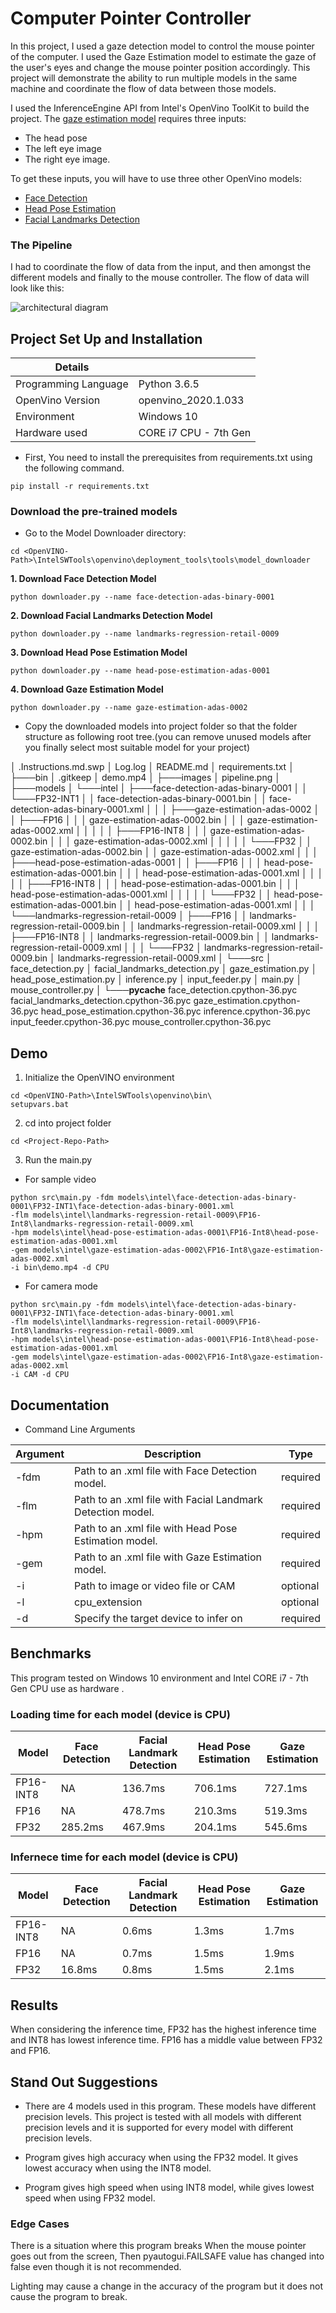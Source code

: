 # Computer Pointer Controller

In this project, I used a gaze detection model to control the mouse pointer of the computer. I used the Gaze Estimation model to estimate the gaze of the user's eyes and change the mouse pointer position accordingly. This project will demonstrate the ability to run multiple models in the same machine and coordinate the flow of data between those models.

I used the InferenceEngine API from Intel's OpenVino ToolKit to build the project. The [gaze estimation model](https://docs.openvinotoolkit.org/latest/_models_intel_gaze_estimation_adas_0002_description_gaze_estimation_adas_0002.html) requires three inputs:

- The head pose
- The left eye image
- The right eye image.

To get these inputs, you will have to use three other OpenVino models:

* [Face Detection](https://docs.openvinotoolkit.org/latest/_models_intel_face_detection_adas_binary_0001_description_face_detection_adas_binary_0001.html)
* [Head Pose Estimation](https://docs.openvinotoolkit.org/latest/_models_intel_head_pose_estimation_adas_0001_description_head_pose_estimation_adas_0001.html)
* [Facial Landmarks Detection](https://docs.openvinotoolkit.org/latest/_models_intel_landmarks_regression_retail_0009_description_landmarks_regression_retail_0009.html)

### The Pipeline

I had to coordinate the flow of data from the input, and then amongst the different models and finally to the mouse controller. The flow of data will look like this:

![architectural diagram](./images/pipeline.png)

## Project Set Up and Installation

| Details            |              |
|-----------------------|---------------|
| Programming Language |  Python 3.6.5 |
| OpenVino Version |  openvino_2020.1.033 |
| Environment |  Windows 10 |
| Hardware used |  CORE i7 CPU - 7th Gen |

- First, You need to install the prerequisites from requirements.txt using the following command.

```
pip install -r requirements.txt
```
### Download the pre-trained models

- Go to the Model Downloader directory: 

```
cd <OpenVINO-Path>\IntelSWTools\openvino\deployment_tools\tools\model_downloader
```

**1. Download Face Detection Model**

```
python downloader.py --name face-detection-adas-binary-0001
```

**2. Download Facial Landmarks Detection Model**

```
python downloader.py --name landmarks-regression-retail-0009
```

**3. Download Head Pose Estimation Model**

```
python downloader.py --name head-pose-estimation-adas-0001
```

**4. Download Gaze Estimation Model**

```
python downloader.py --name gaze-estimation-adas-0002
```

- Copy the downloaded models into project folder so that the folder structure as following root tree.(you can remove unused models after you finally select most suitable model for your project)

│   .Instructions.md.swp
│   Log.log
│   README.md
│   requirements.txt
│
├───bin
│       .gitkeep
│       demo.mp4
│
├───images
│       pipeline.png
│
├───models
│   └───intel
│       ├───face-detection-adas-binary-0001
│       │   └───FP32-INT1
│       │           face-detection-adas-binary-0001.bin
│       │           face-detection-adas-binary-0001.xml
│       │
│       ├───gaze-estimation-adas-0002
│       │   ├───FP16
│       │   │       gaze-estimation-adas-0002.bin
│       │   │       gaze-estimation-adas-0002.xml
│       │   │
│       │   ├───FP16-INT8
│       │   │       gaze-estimation-adas-0002.bin
│       │   │       gaze-estimation-adas-0002.xml
│       │   │
│       │   └───FP32
│       │           gaze-estimation-adas-0002.bin
│       │           gaze-estimation-adas-0002.xml
│       │
│       ├───head-pose-estimation-adas-0001
│       │   ├───FP16
│       │   │       head-pose-estimation-adas-0001.bin
│       │   │       head-pose-estimation-adas-0001.xml
│       │   │
│       │   ├───FP16-INT8
│       │   │       head-pose-estimation-adas-0001.bin
│       │   │       head-pose-estimation-adas-0001.xml
│       │   │
│       │   └───FP32
│       │           head-pose-estimation-adas-0001.bin
│       │           head-pose-estimation-adas-0001.xml
│       │
│       └───landmarks-regression-retail-0009
│           ├───FP16
│           │       landmarks-regression-retail-0009.bin
│           │       landmarks-regression-retail-0009.xml
│           │
│           ├───FP16-INT8
│           │       landmarks-regression-retail-0009.bin
│           │       landmarks-regression-retail-0009.xml
│           │
│           └───FP32
│                   landmarks-regression-retail-0009.bin
│                   landmarks-regression-retail-0009.xml
│
└───src
    │   face_detection.py
    │   facial_landmarks_detection.py
    │   gaze_estimation.py
    │   head_pose_estimation.py
    │   inference.py
    │   input_feeder.py
    │   main.py
    │   mouse_controller.py
    │
    └───__pycache__
            face_detection.cpython-36.pyc
            facial_landmarks_detection.cpython-36.pyc
            gaze_estimation.cpython-36.pyc
            head_pose_estimation.cpython-36.pyc
            inference.cpython-36.pyc
            input_feeder.cpython-36.pyc
            mouse_controller.cpython-36.pyc


## Demo

1. Initialize the OpenVINO environment 

```
cd <OpenVINO-Path>\IntelSWTools\openvino\bin\
setupvars.bat
```

2. cd into project folder

```
cd <Project-Repo-Path>
```
3. Run the main.py 

- For sample video

```
python src\main.py -fdm models\intel\face-detection-adas-binary-0001\FP32-INT1\face-detection-adas-binary-0001.xml 
-flm models\intel\landmarks-regression-retail-0009\FP16-Int8\landmarks-regression-retail-0009.xml 
-hpm models\intel\head-pose-estimation-adas-0001\FP16-Int8\head-pose-estimation-adas-0001.xml 
-gem models\intel\gaze-estimation-adas-0002\FP16-Int8\gaze-estimation-adas-0002.xml 
-i bin\demo.mp4 -d CPU
```

- For camera mode

```
python src\main.py -fdm models\intel\face-detection-adas-binary-0001\FP32-INT1\face-detection-adas-binary-0001.xml 
-flm models\intel\landmarks-regression-retail-0009\FP16-Int8\landmarks-regression-retail-0009.xml 
-hpm models\intel\head-pose-estimation-adas-0001\FP16-Int8\head-pose-estimation-adas-0001.xml 
-gem models\intel\gaze-estimation-adas-0002\FP16-Int8\gaze-estimation-adas-0002.xml 
-i CAM -d CPU
```

## Documentation

- Command Line Arguments

| Argument            | Description     | Type          |
|---------------------|-----------------|---------------|
| -fdm | Path to an .xml file with Face Detection model. | required |
| -flm | Path to an .xml file with Facial Landmark Detection model. | required |
| -hpm | Path to an .xml file with Head Pose Estimation model. | required |
| -gem | Path to an .xml file with Gaze Estimation model. | required |
| -i | Path to image or video file or CAM | optional |
| -l | cpu_extension | optional |
| -d | Specify the target device to infer on | required |

## Benchmarks

This program tested on Windows 10 environment and  Intel CORE i7 - 7th Gen CPU use as hardware .

### Loading time for each model (device is CPU)

| Model | Face Detection | Facial Landmark Detection | Head Pose Estimation | Gaze Estimation |
|---------------------|-----------------|---------------|---------------|---------------|
|FP16-INT8 | NA | 136.7ms | 706.1ms | 727.1ms |
|FP16 | NA |  478.7ms | 210.3ms | 519.3ms |
|FP32 | 285.2ms | 467.9ms | 204.1ms | 545.6ms |


### Infernece time for each model (device is CPU)

| Model | Face Detection | Facial Landmark Detection | Head Pose Estimation | Gaze Estimation |
|---------------------|-----------------|---------------|---------------|---------------|
|FP16-INT8 | NA | 0.6ms | 1.3ms | 1.7ms |
|FP16 | NA | 0.7ms | 1.5ms | 1.9ms |
|FP32 | 16.8ms | 0.8ms | 1.5ms | 2.1ms |

## Results

When considering the inference time, FP32 has the highest inference time and INT8 has lowest inference time. FP16 has a middle value between FP32 and FP16.

## Stand Out Suggestions

- There are 4 models used in this program. These models have different precision levels. This project is tested with all models with different precision levels and it is supported for every model with different precision levels. 

- Program gives high accuracy when using the FP32 model. It gives lowest accuracy when using the INT8 model.

- Program gives high speed when using INT8 model, while gives lowest speed when using FP32 model. 

### Edge Cases

There is a situation where this program breaks When the mouse pointer goes out from the screen, Then pyautogui.FAILSAFE value has changed into false even though it is not recommended.

Lighting may cause a change in the accuracy of the program but it does not cause the program to break.

